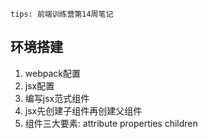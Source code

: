 `tips: 前端训练营第14周笔记`

## 环境搭建
1. webpack配置
2. jsx配置
3. 编写jsx范式组件
4. jsx先创建子组件再创建父组件
5. 组件三大要素: attribute properties children